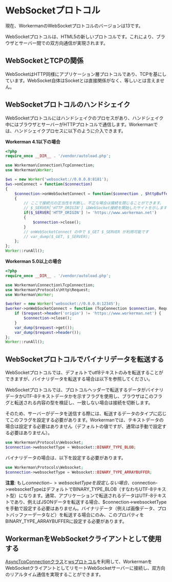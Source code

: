 # WebSocketプロトコル

現在、WorkermanのWebSocketプロトコルのバージョンは13です。

WebSocketプロトコルは、HTML5の新しいプロトコルです。これにより、ブラウザとサーバー間での双方向通信が実現されます。

## WebSocketとTCPの関係

WebSocketはHTTP同様にアプリケーション層プロトコルであり、TCPを基にしています。WebSocket自体はSocketとは直接関係がなく、等しいとは言えません。

## WebSocketプロトコルのハンドシェイク

WebSocketプロトコルにはハンドシェイクのプロセスがあり、ハンドシェイク中にはブラウザとサーバーがHTTPプロトコルで通信します。Workermanでは、ハンドシェイクプロセスに以下のように介入できます。

**Workerman 4.1以下の場合**

```php
<?php
require_once __DIR__ . '/vendor/autoload.php';

use Workerman\Connection\TcpConnection;
use Workerman\Worker;

$ws = new Worker('websocket://0.0.0.0:8181');
$ws->onConnect = function($connection)
{
    $connection->onWebSocketConnect = function($connection , $httpBuffer)
    {
        // ここで接続元の正当性を判断し、不正な場合は接続を閉じることができます。
        // $_SERVER['HTTP_ORIGIN'] はWebSocket接続を開始したサイトを示します。
        if($_SERVER['HTTP_ORIGIN'] != 'https://www.workerman.net')
        {
            $connection->close();
        }
        // onWebSocketConnect の中で $_GET $_SERVER が利用可能です
        // var_dump($_GET, $_SERVER);
    };
};
Worker::runAll();
```

**Workerman 5.0以上の場合**

```php
<?php
require_once __DIR__ . '/vendor/autoload.php';

use Workerman\Connection\TcpConnection;
use Workerman\Protocols\Http\Request;
use Workerman\Worker;

$worker = new Worker('websocket://0.0.0.0:12345');
$worker->onWebSocketConnect = function (TcpConnection $connection, Request $request) {
    if ($request->header('origin') != 'https://www.workerman.net') {
        $connection->close();
    }
    var_dump($request->get());
    var_dump($request->header());
};
Worker::runAll();
```

## WebSocketプロトコルでバイナリデータを転送する

WebSocketプロトコルでは、デフォルトでutf8テキストのみを転送することができますが、バイナリデータを転送する場合は以下を参照してください。

WebSocketプロトコルでは、プロトコルヘッダーで転送するデータがバイナリデータかUTF-8テキストデータかを示すフラグを使用し、ブラウザはこのフラグと転送される内容の型を検証し、一致しない場合は接続を切断します。

そのため、サーバーがデータを送信する際には、転送するデータのタイプに応じてこのフラグを設定する必要があります。Workermanでは、テキストデータの場合は設定する必要はありません（デフォルトの値ですが、通常は手動で設定する必要はありません）。

```php
use Workerman\Protocols\Websocket;
$connection->websocketType = Websocket::BINARY_TYPE_BLOB;
```

バイナリデータの場合は、以下を設定する必要があります。

```php
use Workerman\Protocols\Websocket;
$connection->websocketType = Websocket::BINARY_TYPE_ARRAYBUFFER;
```

**注意**: もし$connection->websocketTypeを設定しない場合、$connection->websocketTypeはデフォルトでBINARY_TYPE_BLOB（すなわちUTF-8テキスト型）になります。通常、アプリケーションで転送されるデータはUTF-8テキストであり、例えばJSONデータを転送する場合、$connection->websocketTypeを手動で設定する必要はありません。バイナリデータ（例えば画像データ、プロトバッファーデータなど）を転送する場合にのみ、このプロパティをBINARY_TYPE_ARRAYBUFFERに設定する必要があります。

## WorkermanをWebSocketクライアントとして使用する
[AsyncTcpConnectionクラス](../async-tcp-connection.md)と[wsプロトコル](about-ws.md)を利用して、WorkermanをWebSocketクライアントとしてリモートWebSocketサーバーに接続し、双方向のリアルタイム通信を実現することができます。
